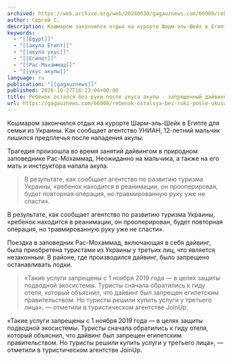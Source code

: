 ```yaml
---
archived: https://web.archive.org/web/20240630/gagauznews.com/66908/rebenok-ostalsya-bez-ruki-posle-ukusa-akuly-zapreshhennyj-dajving-v-egipte.html
author: Сергей С.
description: Кошмаром закончился отдых на курорте Шарм-эль-Шейх в Египте для семьи из Украины. Как сообщает агентство УНИАН, 12-летний мальчик лишился предплечья после нападения акулы. Трагедия произошла во время занятий дайвингом в природном заповеднике Рас-Мохаммад. Неожиданно на мальчика, а также на его мать и инструктора напала акула. В результате, как сообщает агентство по развитию туризма Украины, «ребенок находится в реанимации, он прооперирован, будет повторная операция, но травмированную руку уже не спасти». Поездка в заповедник Рас-Мохаммад, включающая в себя дайвинг, была приобретена туристами из Украины у третьих лиц, что является незаконным. В районе, где производился дайвинг, было запрещено останавливать лодки. «Такие услуги запрещены […]
keywords:
  - "[[Egypt]]"
  - "[[акула Египт]]"
  - "[[акула укус]]"
  - "[[Египет]]"
  - "[[Рас-Мохаммад]]"
  - "[[укус акулы]]"
language: ru
publication: "[[gagauznews]]"
published: 2020-10-27T16:13:04+00:00
title: Ребенок остался без руки после укуса акулы - запрещенный дайвинг в Египте
url: https://gagauznews.com/66908/rebenok-ostalsya-bez-ruki-posle-ukusa-akuly-zapreshhennyj-dajving-v-egipte.html
---
```


Кошмаром закончился отдых на курорте Шарм-эль-Шейх в Египте для семьи из Украины. Как сообщает агентство УНИАН, 12-летний мальчик лишился предплечья после нападения акулы.

Трагедия произошла во время занятий дайвингом в природном заповеднике Рас-Мохаммад. Неожиданно на мальчика, а также на его мать и инструктора напала акула.

> В результате, как сообщает агентство по развитию туризма Украины, «ребенок находится в реанимации, он прооперирован, будет повторная операция, но травмированную руку уже не спасти».

В результате, как сообщает агентство по развитию туризма Украины, «ребенок находится в реанимации, он прооперирован, будет повторная операция, но травмированную руку уже не спасти».

Поездка в заповедник Рас-Мохаммад, включающая в себя дайвинг, была приобретена туристами из Украины у третьих лиц, что является незаконным. В районе, где производился дайвинг, было запрещено останавливать лодки.

> «Такие услуги запрещены с 1 ноября 2019 года — в целях защиты подводной экосистемы. Туристы сначала обратились к гиду отеля, который объяснил, что дайвинг был запрещен египетским правительством. Но туристы решили купить услуги у третьего лица», — отметили в туристическом агентстве JoinUp.

«Такие услуги запрещены с 1 ноября 2019 года — в целях защиты подводной экосистемы. Туристы сначала обратились к гиду отеля, который объяснил, что дайвинг был запрещен египетским правительством. Но туристы решили купить услуги у третьего лица», — отметили в туристическом агентстве JoinUp.